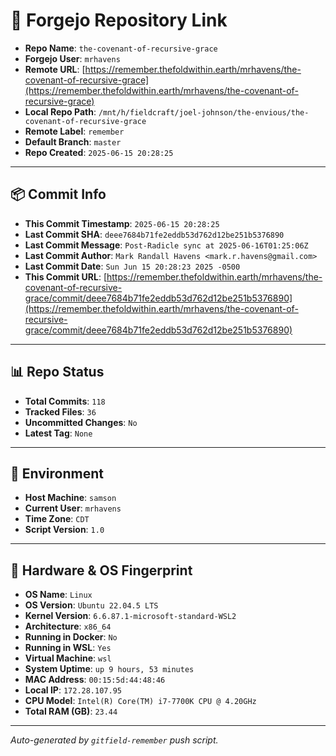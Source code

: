 # 🔗 Forgejo Repository Link

- **Repo Name**: `the-covenant-of-recursive-grace`
- **Forgejo User**: `mrhavens`
- **Remote URL**: [https://remember.thefoldwithin.earth/mrhavens/the-covenant-of-recursive-grace](https://remember.thefoldwithin.earth/mrhavens/the-covenant-of-recursive-grace)
- **Local Repo Path**: `/mnt/h/fieldcraft/joel-johnson/the-envious/the-covenant-of-recursive-grace`
- **Remote Label**: `remember`
- **Default Branch**: `master`
- **Repo Created**: `2025-06-15 20:28:25`

---

## 📦 Commit Info

- **This Commit Timestamp**: `2025-06-15 20:28:25`
- **Last Commit SHA**: `deee7684b71fe2eddb53d762d12be251b5376890`
- **Last Commit Message**: `Post-Radicle sync at 2025-06-16T01:25:06Z`
- **Last Commit Author**: `Mark Randall Havens <mark.r.havens@gmail.com>`
- **Last Commit Date**: `Sun Jun 15 20:28:23 2025 -0500`
- **This Commit URL**: [https://remember.thefoldwithin.earth/mrhavens/the-covenant-of-recursive-grace/commit/deee7684b71fe2eddb53d762d12be251b5376890](https://remember.thefoldwithin.earth/mrhavens/the-covenant-of-recursive-grace/commit/deee7684b71fe2eddb53d762d12be251b5376890)

---

## 📊 Repo Status

- **Total Commits**: `118`
- **Tracked Files**: `36`
- **Uncommitted Changes**: `No`
- **Latest Tag**: `None`

---

## 🧭 Environment

- **Host Machine**: `samson`
- **Current User**: `mrhavens`
- **Time Zone**: `CDT`
- **Script Version**: `1.0`

---

## 🧬 Hardware & OS Fingerprint

- **OS Name**: `Linux`
- **OS Version**: `Ubuntu 22.04.5 LTS`
- **Kernel Version**: `6.6.87.1-microsoft-standard-WSL2`
- **Architecture**: `x86_64`
- **Running in Docker**: `No`
- **Running in WSL**: `Yes`
- **Virtual Machine**: `wsl`
- **System Uptime**: `up 9 hours, 53 minutes`
- **MAC Address**: `00:15:5d:44:48:46`
- **Local IP**: `172.28.107.95`
- **CPU Model**: `Intel(R) Core(TM) i7-7700K CPU @ 4.20GHz`
- **Total RAM (GB)**: `23.44`

---

_Auto-generated by `gitfield-remember` push script._
